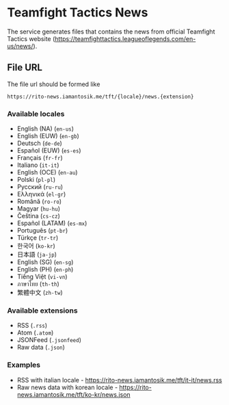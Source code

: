 # Teamfight Tactics News

The service generates files that contains the news from official Teamfight Tactics website (https://teamfighttactics.leagueoflegends.com/en-us/news/).

## File URL
The file url should be formed like
```
https://rito-news.iamantosik.me/tft/{locale}/news.{extension}
```

### Available locales
- English (NA) (`en-us`)
- English (EUW) (`en-gb`)
- Deutsch (`de-de`)
- Español (EUW) (`es-es`)
- Français (`fr-fr`)
- Italiano (`it-it`)
- English (OCE) (`en-au`)
- Polski (`pl-pl`)
- Русский (`ru-ru`)
- Ελληνικά (`el-gr`)
- Română (`ro-ro`)
- Magyar (`hu-hu`)
- Čeština (`cs-cz`)
- Español (LATAM) (`es-mx`)
- Português (`pt-br`)
- Türkçe (`tr-tr`)
- 한국어 (`ko-kr`)
- 日本語 (`ja-jp`)
- English (SG) (`en-sg`)
- English (PH) (`en-ph`)
- Tiếng Việt (`vi-vn`)
- ภาษาไทย (`th-th`)
- 繁體中文 (`zh-tw`)

### Available extensions
- RSS (`.rss`)
- Atom (`.atom`)
- JSONFeed (`.jsonfeed`)
- Raw data (`.json`)

### Examples
- RSS with italian locale - https://rito-news.iamantosik.me/tft/it-it/news.rss
- Raw news data with korean locale - https://rito-news.iamantosik.me/tft/ko-kr/news.json
